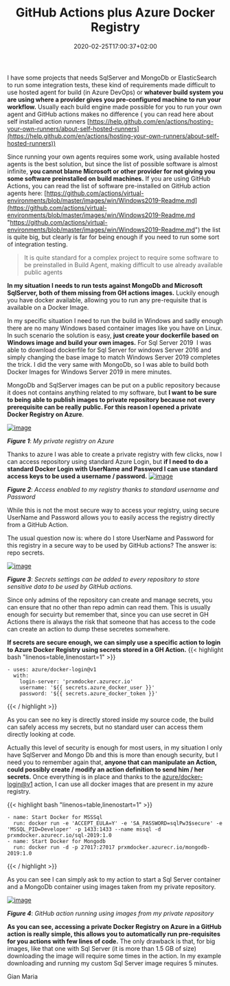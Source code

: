 ﻿---
title: "GitHub Actions plus Azure Docker Registry"
description: ""
date: 2020-02-25T17:00:37+02:00
draft: false
tags: [build]
categories: [GitHub]
---
I have some projects that needs SqlServer and MongoDb or ElasticSearch to run some integration tests, these kind of requirements made difficult to use hosted agent for build (in Azure DevOps) or  **whatever build system you are using where a provider gives you pre-configured machine to run your workflow.** Usually each build engine made possible for you to run your own agent and GitHub actions makes no difference ( you can read here about self installed action runners [https://help.github.com/en/actions/hosting-your-own-runners/about-self-hosted-runners](https://help.github.com/en/actions/hosting-your-own-runners/about-self-hosted-runners))

Since running your own agents requires some work, using available hosted agents is the best solution, but since the list of possible software is almost infinite, **you cannot blame Microsoft or other provider for not giving you some software preinstalled on build machines.** If you are using GitHub Actions, you can read the list of software pre-installed on GitHub action agents here: [https://github.com/actions/virtual-environments/blob/master/images/win/Windows2019-Readme.md](https://github.com/actions/virtual-environments/blob/master/images/win/Windows2019-Readme.md "https://github.com/actions/virtual-environments/blob/master/images/win/Windows2019-Readme.md") the list is quite big, but clearly is far for being enough if you need to run some sort of integration testing.

> It is quite standard for a complex project to require some software to be preinstalled in Build Agent, making difficult to use already available public agents

 **In my situation I needs to run tests against MongoDb and Microsoft SqlServer, both of them missing from GH actions images.** Luckily enough you have docker available, allowing you to run any pre-requisite that is available on a Docker Image.

In my specific situation I need to run the build in Windows and sadly enough there are no many Windows based container images like you have on Linux. In such scenario the solution is easy,  **just create your dockerfile based on Windows image and build your own images.** For Sql Server 2019  I was able to download dockerfile for Sql Server for windows Server 2016 and simply changing the base image to match Windows Server 2019 completes the trick. I did the very same with MongoDb, so I was able to build both Docker Images for Windows Server 2019 in mere minutes.

MongoDb and SqlServer images can be put on a public repository because it does not contains anything related to my software, but  **I want to be sure to being able to publish images to private repository because not every prerequisite can be really public. For this reason I opened a private Docker Registry on Azure**.

[![image](http://www.codewrecks.com/blog/wp-content/uploads/2020/02/image_thumb.png "image")](http://www.codewrecks.com/blog/wp-content/uploads/2020/02/image.png)

 ***Figure 1***: *My private registry on Azure*

Thanks to azure I was able to create a private registry with few clicks, now I can access repository using standard Azure Login, but  **if I need to do a standard Docker Login with UserName and Password I can use standard access keys to be used a username / password.** [![image](http://www.codewrecks.com/blog/wp-content/uploads/2020/02/image_thumb-1.png "image")](http://www.codewrecks.com/blog/wp-content/uploads/2020/02/image-1.png)

 ***Figure 2***: *Access enabled to my registry thanks to standard username and Password*

While this is not the most secure way to access your registry, using secure UserName and Password allows you to easily access the registry directly from a GitHub Action.

The usual question now is: where do I store UserName and Password for this registry in a secure way to be used by GitHub actions? The answer is: repo secrets.

[![image](http://www.codewrecks.com/blog/wp-content/uploads/2020/02/image_thumb-2.png "image")](http://www.codewrecks.com/blog/wp-content/uploads/2020/02/image-2.png)

 ***Figure 3***: *Secrets settings can be added to every repository to store sensitive data to be used by GitHub actions.*

Since only admins of the repository can create and manage secrets, you can ensure that no other than repo admin can read them. This is usually enough for secuirty but remember that, since you can use secret in GH Actions there is always the risk that someone that has access to the code can create an action to dump these secretes somewhere.

 **If secrets are secure enough, we can simply use a specific action to login to Azure Docker Registry using secrets stored in a GH Action.** {{< highlight bash "linenos=table,linenostart=1" >}}


    - uses: azure/docker-login@v1
      with:
        login-server: 'prxmdocker.azurecr.io' 
        username: '${{ secrets.azure_docker_user }}'
        password: '${{ secrets.azure_docker_token }}'

{{< / highlight >}}

As you can see no key is directly stored inside my source code, the build can safely access my secrets, but no standard user can access them directly looking at code.

Actually this level of security is enough for most users, in my situation I only have SqlServer and Mongo Db and this is more than enough security, but I need you to remember again that,  **anyone that can manipulate an Action, could possibly create / modify an action definition to send him / her secrets.** Once everything is in place and thanks to the [azure/docker-login@v1](mailto:azure/docker-login@v1) action, I can use all docker images that are present in my azure registry.

{{< highlight bash "linenos=table,linenostart=1" >}}


    - name: Start Docker for MSSSql
      run: docker run -e 'ACCEPT_EULA=Y' -e 'SA_PASSWORD=sqlPw3$secure' -e 'MSSQL_PID=Developer' -p 1433:1433 --name mssql -d prxmdocker.azurecr.io/sql-2019:1.0
    - name: Start Docker for Mongodb
      run: docker run -d -p 27017:27017 prxmdocker.azurecr.io/mongodb-2019:1.0

{{< / highlight >}}

As you can see I can simply ask to my action to start a Sql Server container and a MongoDb container using images taken from my private repository.

[![image](http://www.codewrecks.com/blog/wp-content/uploads/2020/02/image_thumb-3.png "image")](http://www.codewrecks.com/blog/wp-content/uploads/2020/02/image-3.png)

 ***Figure 4***: *GitHub action running using images from my private repository*

 **As you can see, accessing a private Docker Registry on Azure in a GitHub action is really simple, this allows you to automatically run pre-requisites for you actions with few lines of code.** The only drawback is that, for big images, like that one with Sql Server (it is more than 1.5 GB of size) downloading the image will require some times in the action. In my example downloading and running my custom Sql Server image requires 5 minutes.

Gian Maria
